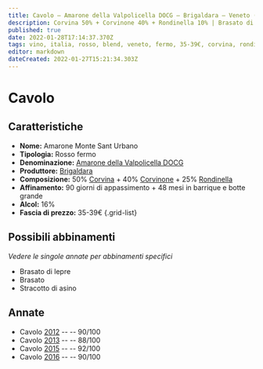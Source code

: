 ```yaml
---
title: Cavolo – Amarone della Valpolicella DOCG – Brigaldara – Veneto (IT) – 35-39€ – 3★-5★
description: Corvina 50% + Corvinone 40% + Rondinella 10% | Brasato di lepre – Brasato – Stracotto di asino
published: true
date: 2022-01-28T17:14:37.370Z
tags: vino, italia, rosso, blend, veneto, fermo, 35-39€, corvina, rondinella, Brasato, corvinone, Brasato di lepre, Stracotto di asino
editor: markdown
dateCreated: 2022-01-27T15:21:34.303Z
---
```


# Cavolo

## Caratteristiche
- **Nome:** <span class="nome">Amarone Monte Sant Urbano</span>
- **Tipologia:** Rosso fermo
- **Denominazione:** <span class="denominazione">[Amarone della Valpolicella DOCG](/denominazioni/Italia/Veneto/DOCG/Amarone-della-Valpolicella)</span>
- **Produttore:** <span class="cantina">[Brigaldara](/produttori/Italia/Veneto/Brigaldara)</span> 
- **Composizione:** 50% [Corvina](/vitigni/Italia/bacca-nera/corvina) + 40% [Corvinone](/vitigni/Italia/bacca-nera/corvinone) + 25% [Rondinella](/vitigni/Italia/bacca-nera/rondinella)
- **Affinamento:** 90 giorni di appassimento + 48 mesi in barrique e botte grande
- **Alcol:** 16%
- **Fascia di prezzo:** 35-39€
{.grid-list}




## Possibili abbinamenti
*Vedere le singole annate per abbinamenti specifici*

- Brasato di lepre
- Brasato
- Stracotto di asino

## Annate
- Cavolo [2012](vini/Italia/Veneto/Brigaldara/Cavolo/2012) -- <span class="star-4"></span> -- 90/100
- Cavolo [2013](vini/Italia/Veneto/Brigaldara/Cavolo/2014) -- <span class="star-3"></span> -- 88/100
- Cavolo [2015](vini/Italia/Veneto/Brigaldara/Cavolo/2015) -- <span class="star-5"></span> -- 92/100
- Cavolo [2016](vini/Italia/Veneto/Brigaldara/Cavolo/2016) -- <span class="star-4"></span> -- 90/100